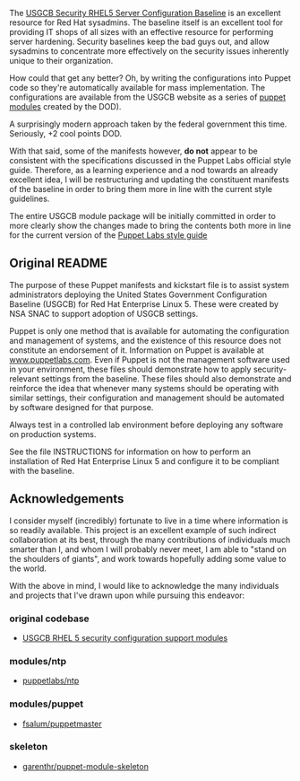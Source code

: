 The [USGCB Security RHEL5 Server Configuration Baseline](http://usgcb.nist.gov/usgcb_faq.html) is an excellent resource for Red Hat sysadmins. The baseline itself is an excellent tool for providing IT shops of all sizes with an effective resource for performing server hardening. Security baselines keep the bad guys out, and allow sysadmins to concentrate more effectively on the security issues inherently unique to their organization.

How could that get any better? Oh, by writing the configurations into Puppet code so they're automatically available for mass implementation. The configurations are available from the USGCB website as a series of [puppet modules](http://usgcb.nist.gov/usgcb/rhel/download_rhel5.html) created by the DOD).

A surprisingly modern approach taken by the federal government this time. Seriously, +2 cool points DOD.

With that said, some of the manifests however, **do not** appear to be consistent with the specifications discussed in the Puppet Labs official style guide. Therefore, as a learning experience and a nod towards an already excellent idea, I will be restructuring and updating the constituent manifests of the baseline in order to bring them more in line with the current style guidelines.

The entire USGCB module package will be initially committed in order to more clearly show the changes made to bring the contents both more in line for the current version of the [Puppet Labs style guide](https://docs.puppetlabs.com/guides/style_guide.html)

## Original README

The purpose of these Puppet manifests and kickstart file is to assist system
administrators deploying the United States Government Configuration Baseline
(USGCB) for Red Hat Enterprise Linux 5. These were created by NSA SNAC to
support adoption of USGCB settings.

Puppet is only one method that is available for automating the configuration and
management of systems, and the existence of this resource does not constitute an
endorsement of it.  Information on Puppet is available at www.puppetlabs.com.
Even if Puppet is not the management software used in your environment, these
files should demonstrate how to apply security-relevant settings from the
baseline.  These files should also demonstrate and reinforce the idea that
whenever many systems should be operating with similar settings, their
configuration and management should be automated by software designed for that
purpose.

Always test in a controlled lab environment before deploying any software on
production systems.

See the file INSTRUCTIONS for information on how to perform an installation of
Red Hat Enterprise Linux 5 and configure it to be compliant with the baseline.

## Acknowledgements
I consider myself (incredibly) fortunate to live in a time where information is so readily available. This project is an excellent example of such indirect collaboration at its best, through the many contributions of individuals much smarter than I, and whom I will probably never meet, I am able to "stand on the shoulders of giants", and work towards hopefully adding some value to the world.

With the above in mind, I would like to acknowledge the many individuals and projects that I've drawn upon while pursuing this endeavor:

### original codebase
* [USGCB RHEL 5 security configuration support modules](http://usgcb.nist.gov/usgcb/rhel_content.html)

### modules/ntp
* [puppetlabs/ntp](https://github.com/puppetlabs/puppetlabs-ntp)

### modules/puppet
* [fsalum/puppetmaster](https://github.com/fsalum/puppet-puppetmaster)

### skeleton
* [garenthr/puppet-module-skeleton](https://github.com/garethr/puppet-module-skeleton)
